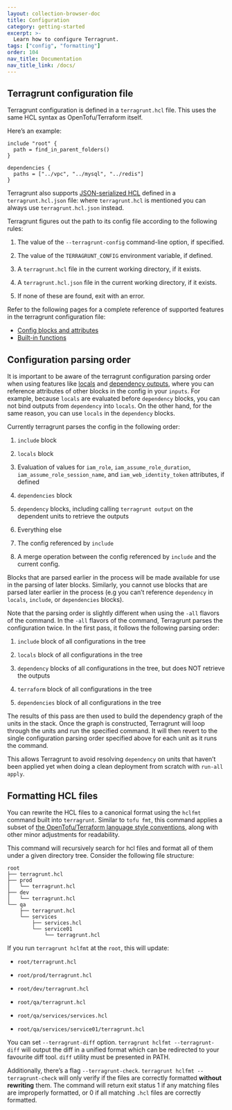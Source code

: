 ```yaml
---
layout: collection-browser-doc
title: Configuration
category: getting-started
excerpt: >-
  Learn how to configure Terragrunt.
tags: ["config", "formatting"]
order: 104
nav_title: Documentation
nav_title_link: /docs/
---
```


## Terragrunt configuration file

Terragrunt configuration is defined in a `terragrunt.hcl` file. This uses the same HCL syntax as OpenTofu/Terraform itself.

Here’s an example:

``` hcl
include "root" {
  path = find_in_parent_folders()
}

dependencies {
  paths = ["../vpc", "../mysql", "../redis"]
}
```

Terragrunt also supports [JSON-serialized HCL](https://github.com/hashicorp/hcl/blob/hcl2/json/spec.md) defined in a `terragrunt.hcl.json` file: where `terragrunt.hcl` is mentioned you can always use `terragrunt.hcl.json` instead.

Terragrunt figures out the path to its config file according to the following rules:

1. The value of the `--terragrunt-config` command-line option, if specified.

2. The value of the `TERRAGRUNT_CONFIG` environment variable, if defined.

3. A `terragrunt.hcl` file in the current working directory, if it exists.

4. A `terragrunt.hcl.json` file in the current working directory, if it exists.

5. If none of these are found, exit with an error.

Refer to the following pages for a complete reference of supported features in the terragrunt configuration file:

- [Config blocks and attributes]({{site.baseurl}}/docs/reference/config-blocks-and-attributes/)
- [Built-in functions]({{site.baseurl}}/docs/reference/built-in-functions/)

## Configuration parsing order

It is important to be aware of the terragrunt configuration parsing order when using features like [locals]({{site.baseurl}}/docs/features/locals/#locals) and [dependency outputs]({{site.baseurl}}/docs/features/execute-terraform-commands-on-multiple-units-at-once/#passing-outputs-between-units), where you can reference attributes of other blocks in the config in your `inputs`. For example, because `locals` are evaluated before `dependency` blocks, you can not bind outputs from `dependency` into `locals`. On the other hand, for the same reason, you can use `locals` in the `dependency` blocks.

Currently terragrunt parses the config in the following order:

1. `include` block

2. `locals` block

3. Evaluation of values for `iam_role`, `iam_assume_role_duration`, `iam_assume_role_session_name`, and `iam_web_identity_token` attributes, if defined

4. `dependencies` block

5. `dependency` blocks, including calling `terragrunt output` on the dependent units to retrieve the outputs

6. Everything else

7. The config referenced by `include`

8. A merge operation between the config referenced by `include` and the current config.

Blocks that are parsed earlier in the process will be made available for use in the parsing of later blocks. Similarly, you cannot use blocks that are parsed later earlier in the process (e.g you can’t reference `dependency` in `locals`, `include`, or `dependencies` blocks).

Note that the parsing order is slightly different when using the `-all` flavors of the command. In the `-all` flavors of the command, Terragrunt parses the configuration twice. In the first pass, it follows the following parsing order:

1. `include` block of all configurations in the tree

2. `locals` block of all configurations in the tree

3. `dependency` blocks of all configurations in the tree, but does NOT retrieve the outputs

4. `terraform` block of all configurations in the tree

5. `dependencies` block of all configurations in the tree

The results of this pass are then used to build the dependency graph of the units in the stack. Once the graph is constructed, Terragrunt will loop through the units and run the specified command. It will then revert to the single configuration parsing order specified above for each unit as it runs the command.

This allows Terragrunt to avoid resolving `dependency` on units that haven’t been applied yet when doing a clean deployment from scratch with `run-all apply`.

## Formatting HCL files

You can rewrite the HCL files to a canonical format using the `hclfmt` command built into `terragrunt`. Similar to `tofu fmt`, this command applies a subset of [the OpenTofu/Terraform language style conventions](https://www.terraform.io/docs/configuration/style.html), along with other minor adjustments for readability.

This command will recursively search for hcl files and format all of them under a given directory tree. Consider the following file structure:

```tree
root
├── terragrunt.hcl
├── prod
│   └── terragrunt.hcl
├── dev
│   └── terragrunt.hcl
└── qa
    ├── terragrunt.hcl
    └── services
        ├── services.hcl
        └── service01
            └── terragrunt.hcl
```

If you run `terragrunt hclfmt` at the `root`, this will update:

- `root/terragrunt.hcl`

- `root/prod/terragrunt.hcl`

- `root/dev/terragrunt.hcl`

- `root/qa/terragrunt.hcl`

- `root/qa/services/services.hcl`

- `root/qa/services/service01/terragrunt.hcl`

You can set `--terragrunt-diff` option. `terragrunt hclfmt --terragrunt-diff` will output the diff in a unified format which can be redirected to your favourite diff tool. `diff` utility must be presented in PATH.

Additionally, there’s a flag `--terragrunt-check`. `terragrunt hclfmt --terragrunt-check` will only verify if the files are correctly formatted **without rewriting** them. The command will return exit status 1 if any matching files are improperly formatted, or 0 if all matching `.hcl` files are correctly formatted.
